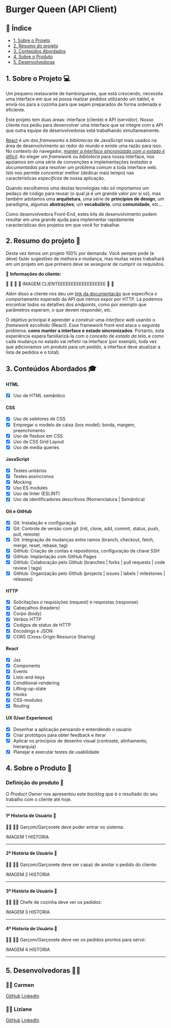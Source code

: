 # Burger Queen (API Client)

## :round_pushpin: Índice

- [1. Sobre o Projeto](#1-sobre-o-projeto)
- [2. Resumo do projeto](#2-resumo-do-projeto)
- [3. Conteúdos Abordados](#3-conteudos-abordados)
- [4. Sobre o Produto](#4-sobre-o-produto)
- [5. Desenvolvedoras](#5-desenvolvedoras) 

## 1. Sobre o Projeto :computer:

Um pequeno restaurante de hambúrgueres, que está crescendo, necessita uma
interface em que se possa realizar pedidos utilizando um _tablet_, e enviá-los
para a cozinha para que sejam preparados de forma ordenada e eficiente.

Este projeto tem duas áreas: interface (cliente) e API (servidor). Nosso
cliente nos pediu para desenvolver uma interface que se integre com a API
que outra equipe de desenvolvedoras está trabalhando simultaneamente.

[React](https://reactjs.org/)
é um dos _frameworks_ e _bibliotecas_ de JavaScript mais usados
na área de desenvolvimento ao redor do mundo e existe uma razão para isso.
No contexto do navegador, [_manter a interface sincronizada com o estado é
difícil_](https://medium.com/dailyjs/the-deepest-reason-why-modern-javascript-frameworks-exist-933b86ebc445).
Ao eleger um _framework_ ou _biblioteca_ para nossa interface, nos apoiamos em
uma série de convenções e implementações _testadas_ e _documentadas_ para
resolver um problema comum a toda interface web. Isto nos permite concentrar
melhor (dedicar mais tempo) nas características _específicas_ de nossa
aplicação.

Quando escolhemos uma destas tecnologias não só importamos um pedaço de código
para reusar (o qual já é um grande valor por si só), mas também adotamos uma
**arquitetura**, uma série de **princípios de design**, um paradigma, algumas
**abstrações**, um **vocabulário**, uma **comunidade**, etc...

Como desenvolvedora Front-End, estes kits de desenvolvimento podem resultar em
uma grande ajuda para implementar rapidamente características dos projetos em que
você for trabalhar.

## 2. Resumo do projeto :page_facing_up:

Desta vez temos um projeto 100% por demanda. Você sempre pode (e deve) fazer
sugestões de melhora e mudança, mas muitas vezes trabalhará em um projeto em que
primeiro deve se assegurar de cumprir os requisitos.

:pushpin: **Informações do cliente:**



:ledger: :ledger: :ledger: :ledger: IMAGEM CLIENTEEEEEEEEEEEEEEEEEE :ledger: :ledger:



Além disso a cliente nos deu um [link da documentação](https://lab-api-bq.herokuapp.com/api-docs/)
que especifica o comportamento esperado da API que iremos expor por HTTP.
Lá podemos encontrar todos os detalhes dos _endpoints_, como por exemplo
que parâmetros esperam, o que devem responder, etc.

O objetivo principal é aprender a construir uma _interface web_ usando o
_framework_ escolhido (React). Esse framework front-end ataca
o seguinte problema: **como manter a interface e estado sincronizados**.
Portanto, esta experiência espera familiarizá-la com o conceito de _estado da
tela_, e como cada mudança no estado vai refletir na interface (por exemplo,
toda vez que adicionamos um _produto_ para um _pedido_, a interface deve
atualizar a lista de pedidos e o total).

## 3. Conteúdos Abordados :mortar_board:
#### HTML
- [x] Uso de HTML semântico

#### CSS
- [x] Uso de seletores de CSS
- [x] Empregar o modelo de caixa (box model): borda, margem, preenchimento
- [x] Uso de flexbox em CSS
- [x] Uso de CSS Grid Layout
- [x] Uso de media queries

#### JavaScript
- [x] Testes unitários
- [x] Testes assíncronos
- [x] Mocking
- [x] Uso ES modules
- [x] Uso de linter (ESLINT)
- [x] Uso de identificadores descritivos (Nomenclatura | Semântica)

#### Git e GitHub
- [x] Git: Instalação e configuração
- [x] Git: Controle de versão com git (init, clone, add, commit, status, push, pull, remote)
- [x] Git: Integração de mudanças entre ramos (branch, checkout, fetch, merge, reset, rebase, tag)
- [x] GitHub: Criação de contas e repositórios, configuração de chave SSH
- [x] GitHub: Implantação com GitHub Pages
- [x] GitHub: Colaboração pelo Github (branches | forks | pull requests | code review | tags)
- [x] GitHub: Organização pelo Github (projects | issues | labels | milestones | releases)

#### HTTP
- [x] Solicitações o requisições (request) e respostas (response).
- [x] Cabeçalhos (headers)
- [x] Corpo (body)
- [x] Verbos HTTP
- [x] Codigos de status de HTTP
- [x] Encodings e JSON
- [x] CORS (Cross-Origin Resource Sharing)

#### React
- [x] Jsx
- [x] Components
- [x] Events
- [x] Lists-and-keys
- [x] Conditional-rendering
- [x] Lifting-up-state
- [x] Hooks
- [x] CSS-modules
- [x] Routing

#### UX (User Experience)
- [x] Desenhar a aplicação pensando e entendendo o usuário
- [x] Criar protótipos para obter feedback e iterar
- [x] Aplicar os princípios de desenho visual (contraste, alinhamento, hierarquia)
- [x] Planejar e executar testes de usabilidade

## 4. Sobre o Produto :open_file_folder:

### Definição do produto :dart:

O _Product Owner_ nos apresentou
este _backlog_ que é o resultado do seu trabalho com o cliente até hoje.

---

#### 1ª Historia de Usuário :newspaper:
👨‍💼 👩‍💼 Garçom/Garçonete deve poder entrar no sistema:



IMAGEM 1 HISTORIA


---

#### 2ª História de Usuário :newspaper:
👨‍💼 👩‍💼 Garçom/Garçonete deve ser capaz de anotar o pedido do cliente:
 
 
 
IMAGEM 2 HISTORIA
 

---

#### 3ª História de Usuário :newspaper:
👨‍🍳 👩‍🍳  Chefe de cozinha deve ver os pedidos:


IMAGEM 3 HISTORIA


---

#### 4ª Historia de Usuário :newspaper:
👨‍💼 👩‍💼 Garçom/Garçonete deve ver os pedidos prontos para servir:



IMAGEM 4 HISTORIA



---


## 5. Desenvolvedoras :woman_technologist: <br>

### :woman_artist: Carmen
[GitHub](https://github.com/carmemilya) [LinkedIn](https://www.linkedin.com/in/carmen-emilia-gozza/)

### :woman_artist: Liziane
[GitHub](https://github.com/lizianegarcia)  [LinkedIn](https://www.linkedin.com/in/lizianegarciadarosa/)


